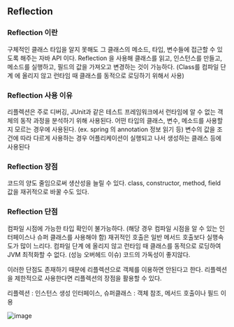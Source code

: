 

## Reflection



### Reflection 이란
구체적인 클래스 타입을 알지 못해도 그 클래스의 메소드, 타입, 변수들에 접근할 수 있도록 해주는 자바 API 이다.
Reflection 을 사용해 클래스를 읽고, 인스턴스를 만들고, 메소드를 실행하고, 필드의 값을 가져오고 변경하는 것이 가능하다.
(Class를 컴파일 단계 에 올리지 않고 런타임 때 클래스를 동적으로 로딩하기 위해서 사용)



### Reflection 사용 이유
리플렉션은 주로 디버깅, JUnit과 같은 테스트 프레임워크에서 런타임에 알 수 없는 객체의 동작 과정을 분석하기 위해 사용된다.
어떤 타입의 클래스, 변수, 메소드를 사용할 지 모르는 경우에 사용된다. (ex. spring 의 annotation 정보 읽기 등)
변수의 값을 조건에 따라 다르게 사용하는 경우
어플리케이션이 실행되고 나서 생성하는 클래스 등에 사용된다



### Reflection 장점
코드의 양도 줄임으로써 생산성을 늘릴 수 있다.
class, constructor, method, field 값을 재귀적으로 바꿀 수도 있다.



### Reflection 단점
컴파일 시점에 가능한 타입 확인이 불가능하다. (해당 경우 컴파일 시점을 알 수 있는 인터페이스나 슈퍼 클래스를 사용해야 함) 
재귀적인 호출은 일반 메서드 호출보다 실행속도가 많이 느리다. 컴파일 단계 에 올리지 않고 런타임 때 클래스를 동적으로 로딩하여 JVM 최적화할 수 없다. (성능 오버헤드 이슈) 
코드의 가독성이 좋지않다.


이러한 단점도 존재하기 때문에 리플렉션으로 객체를 이용하면 안된다고 한다.
리플렉션을 제한적으로 사용한다면 리플렉션의 장점을 활용할 수 있다.

리플렉션 : 인스턴스 생성
인터페이스, 슈퍼클래스 : 객체 참조, 메서드 호출이나 필드 이용




![image](https://user-images.githubusercontent.com/62210870/178747850-a3315cff-36b0-4c10-be11-6b489e07c078.png)





